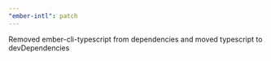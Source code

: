 ```yaml
---
"ember-intl": patch
---
```


Removed ember-cli-typescript from dependencies and moved typescript to devDependencies
